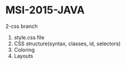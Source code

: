 # MSI-2015-JAVA

2-css branch

1. style.css file
2. CSS structure(syntax, classes, id, selectors)
3. Coloring
4. Layouts